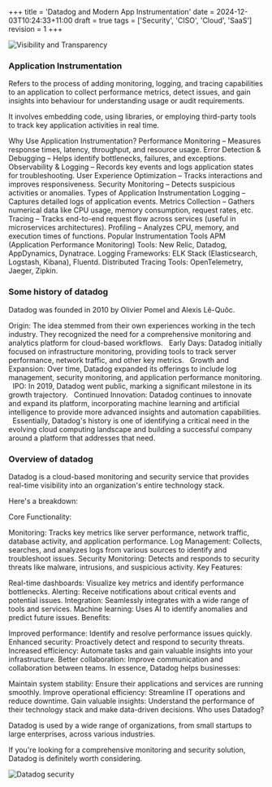 +++
title = 'Datadog and Modern App Instrumentation'
date = 2024-12-03T10:24:33+11:00
draft = true
tags = ['Security', 'CISO', 'Cloud', 'SaaS']
revision = 1
+++

![Visibility and Transparency](https://toobstar.github.io/images/caveman_light.jpg)

### Application Instrumentation

Refers to the process of adding monitoring, logging, and tracing capabilities to an application to collect performance metrics, detect issues, and gain insights into behaviour for understanding usage or audit requirements.  





It involves embedding code, using libraries, or employing third-party tools to track key application activities in real time.

Why Use Application Instrumentation?
Performance Monitoring – Measures response times, latency, throughput, and resource usage.
Error Detection & Debugging – Helps identify bottlenecks, failures, and exceptions.
Observability & Logging – Records key events and logs application states for troubleshooting.
User Experience Optimization – Tracks interactions and improves responsiveness.
Security Monitoring – Detects suspicious activities or anomalies.
Types of Application Instrumentation
Logging – Captures detailed logs of application events.
Metrics Collection – Gathers numerical data like CPU usage, memory consumption, request rates, etc.
Tracing – Tracks end-to-end request flow across services (useful in microservices architectures).
Profiling – Analyzes CPU, memory, and execution times of functions.
Popular Instrumentation Tools
APM (Application Performance Monitoring) Tools: New Relic, Datadog, AppDynamics, Dynatrace.
Logging Frameworks: ELK Stack (Elasticsearch, Logstash, Kibana), Fluentd.
Distributed Tracing Tools: OpenTelemetry, Jaeger, Zipkin.




### Some history of datadog

Datadog was founded in 2010 by Olivier Pomel and Alexis Lê-Quôc.   

Origin: The idea stemmed from their own experiences working in the tech industry. They recognized the need for a comprehensive monitoring and analytics platform for cloud-based workflows.   
Early Days: Datadog initially focused on infrastructure monitoring, providing tools to track server performance, network traffic, and other key metrics.   
Growth and Expansion: Over time, Datadog expanded its offerings to include log management, security monitoring, and application performance monitoring.   
IPO: In 2019, Datadog went public, marking a significant milestone in its growth trajectory.   
Continued Innovation: Datadog continues to innovate and expand its platform, incorporating machine learning and artificial intelligence to provide more advanced insights and automation capabilities.   
Essentially, Datadog's history is one of identifying a critical need in the evolving cloud computing landscape and building a successful company around a platform that addresses that need.


### Overview of datadog


Datadog is a cloud-based monitoring and security service that provides real-time visibility into an organization's entire technology stack.

Here's a breakdown:

Core Functionality:

Monitoring: Tracks key metrics like server performance, network traffic, database activity, and application performance.
Log Management: Collects, searches, and analyzes logs from various sources to identify and troubleshoot issues.
Security Monitoring: Detects and responds to security threats like malware, intrusions, and suspicious activity.
Key Features:

Real-time dashboards: Visualize key metrics and identify performance bottlenecks.
Alerting: Receive notifications about critical events and potential issues.
Integration: Seamlessly integrates with a wide range of tools and services.
Machine learning: Uses AI to identify anomalies and predict future issues.
Benefits:

Improved performance: Identify and resolve performance issues quickly.
Enhanced security: Proactively detect and respond to security threats.
Increased efficiency: Automate tasks and gain valuable insights into your infrastructure.
Better collaboration: Improve communication and collaboration between teams.
In essence, Datadog helps businesses:

Maintain system stability: Ensure their applications and services are running smoothly.
Improve operational efficiency: Streamline IT operations and reduce downtime.
Gain valuable insights: Understand the performance of their technology stack and make data-driven decisions.
Who uses Datadog?

Datadog is used by a wide range of organizations, from small startups to large enterprises, across various industries.

If you're looking for a comprehensive monitoring and security solution, Datadog is definitely worth considering.

![Datadog security](https://toobstar.github.io/images/datadog_security.png)
